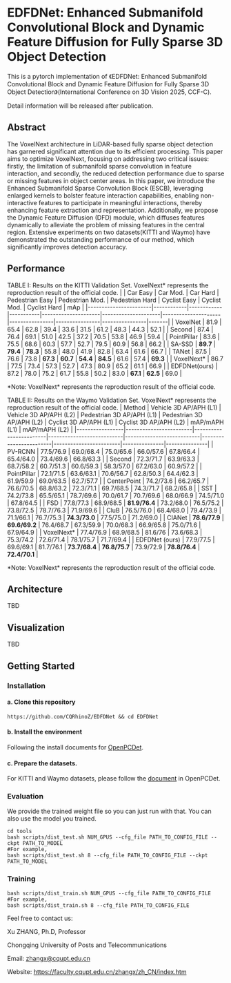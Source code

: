 # EDFDNet: Enhanced Submanifold Convolutional Block and Dynamic Feature Diffusion for Fully Sparse 3D Object Detection

This is a pytorch implementation of 《EDFDNet: Enhanced Submanifold Convolutional Block and Dynamic Feature Diffusion for Fully Sparse 3D Object Detection》(International Conference on 3D Vision 2025, CCF-C). 

Detail information will be released after publication.


## Abstract

The VoxelNext architecture in LiDAR-based fully sparse object detection has garnered significant attention due to its efficient processing. This paper aims to optimize VoxelNext, focusing on addressing two critical issues: firstly, the limitation of submanifold sparse convolution in feature interaction, and secondly, the reduced detection performance due to sparse or missing features in object center areas. In this paper, we introduce the Enhanced Submanifold Sparse Convolution Block (ESCB), leveraging enlarged kernels to bolster feature interaction capabilities, enabling non-interactive features to participate in meaningful interactions, thereby enhancing feature extraction and representation. Additionally, we propose the Dynamic Feature Diffusion (DFD) module, which diffuses features dynamically to alleviate the problem of missing features in the central region. Extensive experiments on two datasets(KITTI and Waymo) have demonstrated the outstanding performance of our method, which significantly improves detection accuracy. 

## Performance
TABLE I: Results on the KITTI Validation Set. VoxelNext* represents the reproduction result of the official code.
|                       | Car Easy   | Car Mod.   | Car Hard  | Pedestrian Easy     | Pedestrian Mod.     | Pedestrian Hard     | Cyclist Easy    | Cyclist Mod.    | Cyclist Hard    | mAp   |
|-----------------------|------------|------------|-----------|---------------------|---------------------|---------------------|----------------|----------------|----------------|-------|
| VoxelNet     | 81.9       | 65.4       | 62.8      | 39.4                | 33.6                | 31.5                | 61.2           | 48.3           | 44.3           | 52.1  |
| Second        | 87.4       | 76.4       | 69.1      | 51.0                | 42.5                | 37.2                | 70.5           | 53.8           | 46.9           | 59.4  |
| PointPillar  | 83.6       | 75.5       | 68.6      | 60.3                | 57.7                | 52.7                | 79.5           | 60.9           | 56.8           | 66.2  |
| SA-SSD      | **89.7**   | **79.4**   | **78.3**  | 55.8                | 48.0                | 41.9                | 82.8           | 63.4           | 61.6           | 66.7  |
| TANet       | 87.5       | 76.6       | 73.8      | **67.3**            | **60.7**            | **54.4**            | **84.5**       | 61.6           | 57.4           | **69.3** |
| VoxelNext*   | 86.7       | 77.5       | 73.4      | 57.3                | 52.7                | 47.3                | 80.9           | 65.2           | 61.1           | 66.9  |
| EDFDNet(ours)         | 87.2       | 78.0       | 75.2      | 61.7                | 55.8                | 50.2                | 83.0           | **67.1**       | **62.5**       | 69.0  |

*Note: VoxelNext\* represents the reproduction result of the official code.

TABLE II: Results on the Waymo Validation Set. VoxelNext* represents the reproduction result of the official code.
| Method          | Vehicle 3D AP/APH (L1) | Vehicle 3D AP/APH (L2) | Pedestrian 3D AP/APH (L1) | Pedestrian 3D AP/APH (L2) | Cyclist 3D AP/APH (L1) | Cyclist 3D AP/APH (L2) | mAP/mAPH (L1) | mAP/mAPH (L2) |
|-----------------|------------------------|------------------------|---------------------------|---------------------------|------------------------|------------------------|---------------|---------------|
| PV-RCNN      | 77.5/76.9              | 69.0/68.4              | 75.0/65.6                 | 66.0/57.6                 | 67.8/66.4              | 65.4/64.0              | 73.4/69.6     | 66.8/63.3     |
| Second       | 72.3/71.7              | 63.9/63.3              | 68.7/58.2                 | 60.7/51.3                 | 60.6/59.3              | 58.3/57.0              | 67.2/63.0     | 60.9/57.2     |
| PointPillar | 72.1/71.5              | 63.6/63.1              | 70.6/56.7                 | 62.8/50.3                 | 64.4/62.3              | 61.9/59.9              | 69.0/63.5     | 62.7/57.7     |
| CenterPoint | 74.2/73.6              | 66.2/65.7              | 76.6/70.5                 | 68.8/63.2                 | 72.3/71.1              | 69.7/68.5              | 74.3/71.7     | 68.2/65.8     |
| SST         | 74.2/73.8              | 65.5/65.1              | 78.7/69.6                 | 70.0/61.7                 | 70.7/69.6              | 68.0/66.9              | 74.5/71.0     | 67.8/64.5     |
| FSD        | 77.8/77.3              | 68.9/68.5              | **81.9/76.4**             | 73.2/68.0                 | 76.5/75.2              | 73.8/72.5              | 78.7/76.3     | 71.9/69.6     |
| CluB       | 76.5/76.0              | 68.4/68.0              | 79.4/73.9                 | 71.1/66.1                 | 76.7/75.3              | **74.3/73.0**          | 77.5/75.0     | 71.2/69.0     |
| CIANet     | **78.6/77.9**          | **69.6/69.2**          | 76.4/68.7                 | 67.3/59.9                 | 70.0/68.3              | 66.9/65.8              | 75.0/71.6     | 67.9/64.9     |
| VoxelNext*  | 77.4/76.9              | 68.9/68.5              | 81.6/76                   | 73.6/68.3                 | 75.3/74.2              | 72.6/71.4              | 78.1/75.7     | 71.7/69.4     |
| EDFDNet (ours)  | 77.9/77.5              | 69.6/69.1              | 81.7/76.1                 | **73.7/68.4**             | **76.8/75.7**          | 73.9/72.9              | **78.8/76.4** | **72.4/70.1** |

  
*Note: VoxelNext\* represents the reproduction result of the official code.

## Architecture
TBD

## Visualization
TBD

## Getting Started
### Installation

#### a. Clone this repository
```shell
https://github.com/CQRhinoZ/EDFDNet && cd EDFDNet
```
#### b. Install the environment

Following the install documents for [OpenPCDet](docs/INSTALL.md).

#### c. Prepare the datasets. 

For KITTI and Waymo datasets, please follow the [document](https://github.com/open-mmlab/OpenPCDet/blob/master/docs/GETTING_STARTED.md) in OpenPCDet.

### Evaluation
We provide the trained weight file so you can just run with that. You can also use the model you trained.

```shell
cd tools 
bash scripts/dist_test.sh NUM_GPUS --cfg_file PATH_TO_CONFIG_FILE --ckpt PATH_TO_MODEL
#For example,
bash scripts/dist_test.sh 8 --cfg_file PATH_TO_CONFIG_FILE --ckpt PATH_TO_MODEL
```


### Training

```shell
bash scripts/dist_train.sh NUM_GPUS --cfg_file PATH_TO_CONFIG_FILE
#For example,
bash scripts/dist_train.sh 8 --cfg_file PATH_TO_CONFIG_FILE
```


Feel free to contact us:

Xu ZHANG, Ph.D, Professor

Chongqing University of Posts and Telecommunications

Email: zhangx@cqupt.edu.cn

Website: https://faculty.cqupt.edu.cn/zhangx/zh_CN/index.htm
